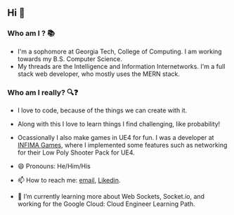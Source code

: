 ## Hi 👋

### Who am I ? 📚
  - I'm a sophomore at Georgia Tech, College of Computing. I am working towards my B.S. Computer Science.
  - My threads are the Intelligence and Information Internetworks. I'm a full stack web developer, who mostly uses the MERN stack.

### Who am I really? 🔍❓
  - I love to code, because of the things we can create with it. 
  - Along with this I love to learn things I find challenging, like probability! 
  - Ocassionally I also make games in UE4 for fun. I was a developer at [INFIMA Games](https://twitter.com/InfimaGames), where I implemented some features such as networking for   their Low Poly Shooter Pack for UE4.

- 😄 Pronouns: He/Him/His
- 📫 How to reach me: [email](mailto:sbhat97@gatech.edu), [Likedin](https://www.linkedin.com/in/krishna231/).
- 🌱 I’m currently learning more about Web Sockets, Socket.io, and working for the Google Cloud: Cloud Engineer Learning Path.


<!--
**SKB231/SKB231** is a ✨ _special_ ✨ repository because its `README.md` (this file) appears on your GitHub profile.

Here are some ideas to get you started:

- 🔭 I’m currently working on ...
- 🌱 I’m currently learning ...
- 👯 I’m looking to collaborate on ...
- 🤔 I’m looking for help with ...
- 💬 Ask me about ...
- 📫 How to reach me: ...
- 😄 Pronouns: ...
- ⚡ Fun fact: ...
-->
